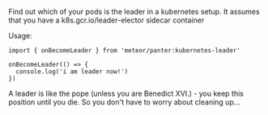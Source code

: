 Find out which of your pods is the leader in a kubernetes setup. It assumes that you have a k8s.gcr.io/leader-elector sidecar container

Usage:

```
import { onBecomeLeader } from 'meteor/panter:kubernetes-leader'

onBecomeLeader(() => {
  console.log('i am leader now!')
})

```

A leader is like the pope (unless you are Benedict XVI.) - you keep this position until you die.
So you don't have to worry about cleaning up...
